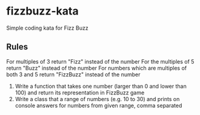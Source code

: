# fizzbuzz-kata
Simple coding kata for Fizz Buzz

## Rules

For multiples of 3 return "Fizz" instead of the number
For the multiples of 5 return "Buzz" instead of the number
For numbers which are multiples of both 3 and 5 return "FizzBuzz" instead of the number

1. Write a function that takes one number (larger than 0 and lower than 100) and return its representation in FizzBuzz game
2. Write a class that a range of numbers (e.g. 10 to 30) and prints on console answers for numbers from given range, comma separated
